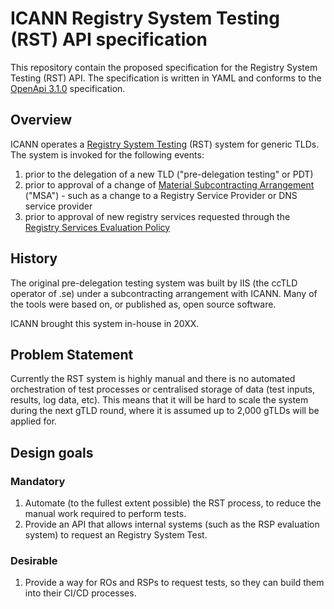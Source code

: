 # ICANN Registry System Testing (RST) API specification

This repository contain the proposed specification for the Registry System Testing (RST) API.
The specification is written in YAML and conforms to the [OpenApi 3.1.0](https://spec.openapis.org/oas/latest.html) specification.

## Overview

ICANN operates a [Registry System Testing](https://www.icann.org/resources/registry-system-testing) (RST) system for generic TLDs.
The system is invoked for the following events:

1. prior to the delegation of a new TLD ("pre-delegation testing" or PDT)
2. prior to approval of a change of [Material Subcontracting Arrangement](https://www.icann.org/resources/material-subcontracting-arrangement) ("MSA") - such as a change to a Registry Service Provider or DNS service provider
3. prior to approval of new registry services requested through the [Registry Services Evaluation Policy](https://www.icann.org/rsep-en)

## History

The original pre-delegation testing system was built by IIS (the ccTLD operator of .se) under a subcontracting arrangement with ICANN.
Many of the tools were based on, or published as, open source software.

ICANN brought this system in-house in 20XX.

## Problem Statement

Currently the RST system is highly manual and there is no automated orchestration of test processes or centralised storage of data (test inputs, results, log data, etc).
This means that it will be hard to scale the system during the next gTLD round, where it is assumed up to 2,000 gTLDs will be applied for.

## Design goals

### Mandatory

1. Automate (to the fullest extent possible) the RST process, to reduce the manual work required to perform tests.
2. Provide an API that allows internal systems (such as the RSP evaluation system) to request an Registry System Test.

### Desirable

1. Provide a way for ROs and RSPs to request tests, so they can build them into their CI/CD processes.

